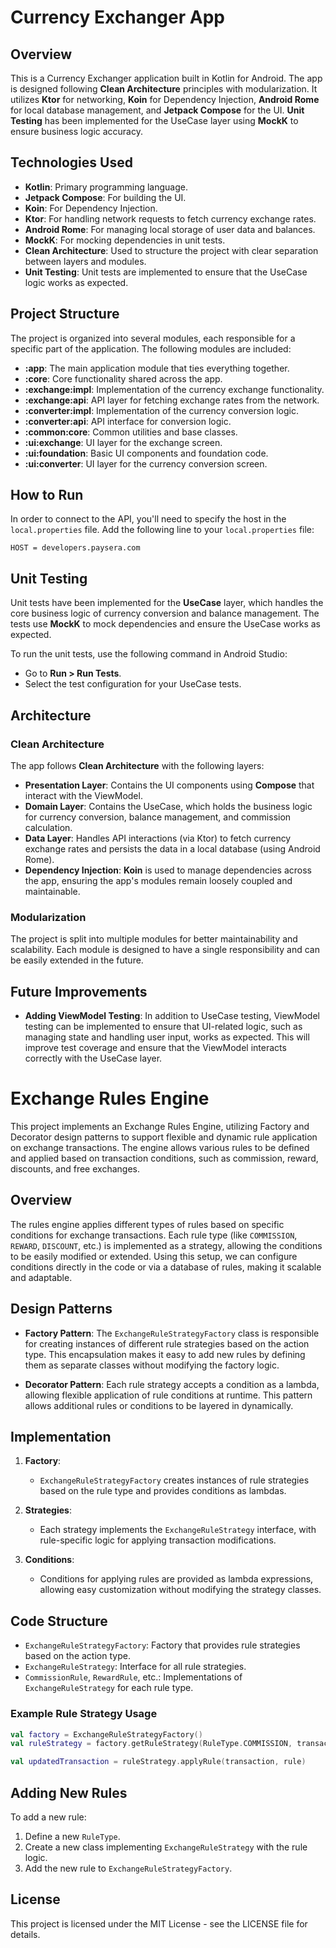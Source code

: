 # Currency Exchanger App

## Overview

This is a Currency Exchanger application built in Kotlin for Android. The app is designed following **Clean Architecture** principles with modularization. It utilizes **Ktor** for networking, **Koin** for Dependency Injection, **Android Rome** for local database management, and **Jetpack Compose** for the UI. **Unit Testing** has been implemented for the UseCase layer using **MockK** to ensure business logic accuracy.

## Technologies Used

- **Kotlin**: Primary programming language.
- **Jetpack Compose**: For building the UI.
- **Koin**: For Dependency Injection.
- **Ktor**: For handling network requests to fetch currency exchange rates.
- **Android Rome**: For managing local storage of user data and balances.
- **MockK**: For mocking dependencies in unit tests.
- **Clean Architecture**: Used to structure the project with clear separation between layers and modules.
- **Unit Testing**: Unit tests are implemented to ensure that the UseCase logic works as expected.

## Project Structure

The project is organized into several modules, each responsible for a specific part of the application. The following modules are included:

- **:app**: The main application module that ties everything together.
- **:core**: Core functionality shared across the app.
- **:exchange:impl**: Implementation of the currency exchange functionality.
- **:exchange:api**: API layer for fetching exchange rates from the network.
- **:converter:impl**: Implementation of the currency conversion logic.
- **:converter:api**: API interface for conversion logic.
- **:common:core**: Common utilities and base classes.
- **:ui:exchange**: UI layer for the exchange screen.
- **:ui:foundation**: Basic UI components and foundation code.
- **:ui:converter**: UI layer for the currency conversion screen.

## How to Run

In order to connect to the API, you'll need to specify the host in the `local.properties` file. Add the following line to your `local.properties` file:

   ```properties
   HOST = developers.paysera.com
   ```

## Unit Testing

Unit tests have been implemented for the **UseCase** layer, which handles the core business logic of currency conversion and balance management. The tests use **MockK** to mock dependencies and ensure the UseCase works as expected.

To run the unit tests, use the following command in Android Studio:

- Go to **Run > Run Tests**.
- Select the test configuration for your UseCase tests.

## Architecture

### Clean Architecture

The app follows **Clean Architecture** with the following layers:

- **Presentation Layer**: Contains the UI components using **Compose** that interact with the ViewModel.
- **Domain Layer**: Contains the UseCase, which holds the business logic for currency conversion, balance management, and commission calculation.
- **Data Layer**: Handles API interactions (via Ktor) to fetch currency exchange rates and persists the data in a local database (using Android Rome).
- **Dependency Injection**: **Koin** is used to manage dependencies across the app, ensuring the app's modules remain loosely coupled and maintainable.

### Modularization

The project is split into multiple modules for better maintainability and scalability. Each module is designed to have a single responsibility and can be easily extended in the future.

## Future Improvements

- **Adding ViewModel Testing**: In addition to UseCase testing, ViewModel testing can be implemented to ensure that UI-related logic, such as managing state and handling user input, works as expected. This will improve test coverage and ensure that the ViewModel interacts correctly with the UseCase layer.

# Exchange Rules Engine

This project implements an Exchange Rules Engine, utilizing Factory and Decorator design patterns to support flexible and dynamic rule application on exchange transactions. The engine allows various rules to be defined and applied based on transaction conditions, such as commission, reward, discounts, and free exchanges.

## Overview

The rules engine applies different types of rules based on specific conditions for exchange transactions. Each rule type (like `COMMISSION`, `REWARD`, `DISCOUNT`, etc.) is implemented as a strategy, allowing the conditions to be easily modified or extended. Using this setup, we can configure conditions directly in the code or via a database of rules, making it scalable and adaptable.

## Design Patterns

- **Factory Pattern**: The `ExchangeRuleStrategyFactory` class is responsible for creating instances of different rule strategies based on the action type. This encapsulation makes it easy to add new rules by defining them as separate classes without modifying the factory logic.
  
- **Decorator Pattern**: Each rule strategy accepts a condition as a lambda, allowing flexible application of rule conditions at runtime. This pattern allows additional rules or conditions to be layered in dynamically.

## Implementation

1. **Factory**:
   - `ExchangeRuleStrategyFactory` creates instances of rule strategies based on the rule type and provides conditions as lambdas. 

2. **Strategies**:
   - Each strategy implements the `ExchangeRuleStrategy` interface, with rule-specific logic for applying transaction modifications.

3. **Conditions**:
   - Conditions for applying rules are provided as lambda expressions, allowing easy customization without modifying the strategy classes.

## Code Structure

- `ExchangeRuleStrategyFactory`: Factory that provides rule strategies based on the action type.
- `ExchangeRuleStrategy`: Interface for all rule strategies.
- `CommissionRule`, `RewardRule`, etc.: Implementations of `ExchangeRuleStrategy` for each rule type.
  
### Example Rule Strategy Usage

```kotlin
val factory = ExchangeRuleStrategyFactory()
val ruleStrategy = factory.getRuleStrategy(RuleType.COMMISSION, transactionCount)

val updatedTransaction = ruleStrategy.applyRule(transaction, rule)
```

## Adding New Rules

To add a new rule:
1. Define a new `RuleType`.
2. Create a new class implementing `ExchangeRuleStrategy` with the rule logic.
3. Add the new rule to `ExchangeRuleStrategyFactory`.

## License

This project is licensed under the MIT License - see the LICENSE file for details.
